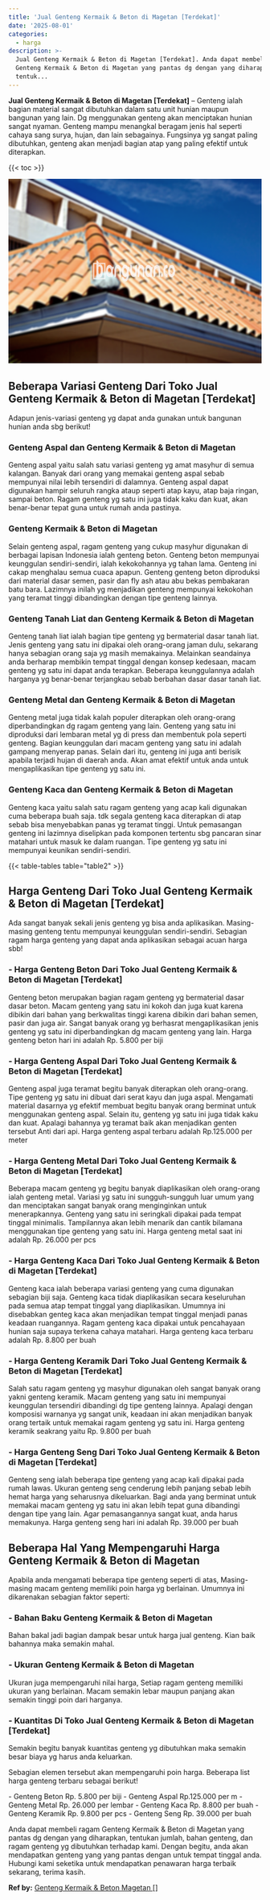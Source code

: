 ```yaml
---
title: 'Jual Genteng Kermaik & Beton di Magetan [Terdekat]'
date: '2025-08-01'
categories:
  - harga
description: >-
  Jual Genteng Kermaik & Beton di Magetan [Terdekat]. Anda dapat membeli ragam
  Genteng Kermaik & Beton di Magetan yang pantas dg dengan yang diharapkan,
  tentuk...
---
```


**Jual Genteng Kermaik & Beton di Magetan \[Terdekat\]** – Genteng ialah bagian material sangat dibutuhkan dalam satu unit hunian maupun bangunan yang lain. Dg menggunakan genteng akan menciptakan hunian sangat nyaman. Genteng mampu menangkal beragam jenis hal seperti cahaya sang surya, hujan, dan lain sebagainya. Fungsinya yg sangat paling dibutuhkan, genteng akan menjadi bagian atap yang paling efektif untuk diterapkan.

{{< toc >}}

![Jual Genteng Kermaik & Beton di Magetan [Terdekat]](/images/genteng-minimalis-murah03.png)

## Beberapa Variasi Genteng Dari Toko Jual Genteng Kermaik & Beton di Magetan \[Terdekat\]

Adapun jenis-variasi genteng yg dapat anda gunakan untuk bangunan hunian anda sbg berikut!

### Genteng Aspal dan Genteng Kermaik & Beton di Magetan

Genteng aspal yaitu salah satu variasi genteng yg amat masyhur di semua kalangan. Banyak dari orang yang memakai genteng aspal sebab mempunyai nilai lebih tersendiri di dalamnya. Genteng aspal dapat digunakan hampir seluruh rangka ataup seperti atap kayu, atap baja ringan, sampai beton. Ragam genteng yg satu ini juga tidak kaku dan kuat, akan benar-benar tepat guna untuk rumah anda pastinya.

### Genteng Kermaik & Beton di Magetan

Selain genteng aspal, ragam genteng yang cukup masyhur digunakan di berbagai lapisan Indonesia ialah genteng beton. Genteng beton mempunyai keunggulan sendiri-sendiri, ialah kekokohannya yg tahan lama. Genteng ini cakap menghalau semua cuaca apapun. Genteng genteng beton diproduksi dari material dasar semen, pasir dan fly ash atau abu bekas pembakaran batu bara. Lazimnya inilah yg menjadikan genteng mempunyai kekokohan yang teramat tinggi dibandingkan dengan tipe genteng lainnya.

### Genteng Tanah Liat dan Genteng Kermaik & Beton di Magetan

Genteng tanah liat ialah bagian tipe genteng yg bermaterial dasar tanah liat. Jenis genteng yang satu ini dipakai oleh orang-orang jaman dulu, sekarang hanya sebagian orang saja yg masih memakainya. Melainkan seandainya anda berharap membikin tempat tinggal dengan konsep kedesaan, macam genteng yg satu ini dapat anda terapkan. Beberapa keunggulannya adalah harganya yg benar-benar terjangkau sebab berbahan dasar dasar tanah liat.

### Genteng Metal dan Genteng Kermaik & Beton di Magetan

Genteng metal juga tidak kalah populer diterapkan oleh orang-orang diperbandingkan dg ragam genteng yang lain. Genteng yang satu ini diproduksi dari lembaran metal yg di press dan membentuk pola seperti genteng. Bagian keunggulan dari macam genteng yang satu ini adalah gampang menyerap panas. Selain dari itu, genteng ini juga anti berisik apabila terjadi hujan di daerah anda. Akan amat efektif untuk anda untuk mengaplikasikan tipe genteng yg satu ini.

### Genteng Kaca dan Genteng Kermaik & Beton di Magetan

Genteng kaca yaitu salah satu ragam genteng yang acap kali digunakan cuma beberapa buah saja. tdk segala genteng kaca diterapkan di atap sebab bisa menyebabkan panas yg teramat tinggi. Untuk pemasangan genteng ini lazimnya diselipkan pada komponen tertentu sbg pancaran sinar matahari untuk masuk ke dalam ruangan. Tipe genteng yg satu ini mempunyai keunikan sendiri-sendiri.

{{< table-tables table="table2" >}}

## Harga Genteng Dari Toko Jual Genteng Kermaik & Beton di Magetan \[Terdekat\]

Ada sangat banyak sekali jenis genteng yg bisa anda aplikasikan. Masing-masing genteng tentu mempunyai keunggulan sendiri-sendiri. Sebagian ragam harga genteng yang dapat anda aplikasikan sebagai acuan harga sbb!

### \- Harga Genteng Beton Dari Toko Jual Genteng Kermaik & Beton di Magetan \[Terdekat\]

Genteng beton merupakan bagian ragam genteng yg bermaterial dasar dasar beton. Macam genteng yang satu ini kokoh dan juga kuat karena dibikin dari bahan yang berkwalitas tinggi karena dibikin dari bahan semen, pasir dan juga air. Sangat banyak orang yg berhasrat mengaplikasikan jenis genteng yg satu ini diperbandingkan dg macam genteng yang lain. Harga genteng beton hari ini adalah Rp. 5.800 per biji

### \- Harga Genteng Aspal Dari Toko Jual Genteng Kermaik & Beton di Magetan \[Terdekat\]

Genteng aspal juga teramat begitu banyak diterapkan oleh orang-orang. Tipe genteng yg satu ini dibuat dari serat kayu dan juga aspal. Mengamati material dasarnya yg efektif membuat begitu banyak orang berminat untuk menggunakan genteng aspal. Selain itu, genteng yg satu ini juga tidak kaku dan kuat. Apalagi bahannya yg teramat baik akan menjadikan genten tersebut Anti dari api. Harga genteng aspal terbaru adalah Rp.125.000 per meter

### \- Harga Genteng Metal Dari Toko Jual Genteng Kermaik & Beton di Magetan \[Terdekat\]

Beberapa macam genteng yg begitu banyak diaplikasikan oleh orang-orang ialah genteng metal. Variasi yg satu ini sungguh-sungguh luar umum yang dan menciptakan sangat banyak orang menginginkan untuk menerapkannya. Genteng yang satu ini seringkali dipakai pada tempat tinggal minimalis. Tampilannya akan lebih menarik dan cantik bilamana menggunakan tipe genteng yang satu ini. Harga genteng metal saat ini adalah Rp. 26.000 per pcs

### \- Harga Genteng Kaca Dari Toko Jual Genteng Kermaik & Beton di Magetan \[Terdekat\]

Genteng kaca ialah beberapa variasi genteng yang cuma digunakan sebagian biji saja. Genteng kaca tidak diaplikasikan secara keseluruhan pada semua atap tempat tinggal yang diaplikasikan. Umumnya ini disebabkan genteg kaca akan menjadikan tempat tinggal menjadi panas keadaan ruangannya. Ragam genteng kaca dipakai untuk pencahayaan hunian saja supaya terkena cahaya matahari. Harga genteng kaca terbaru adalah Rp. 8.800 per buah

### \- Harga Genteng Keramik Dari Toko Jual Genteng Kermaik & Beton di Magetan \[Terdekat\]

Salah satu ragam genteng yg masyhur digunakan oleh sangat banyak orang yakni genteng keramik. Macam genteng yang satu ini mempunyai keunggulan tersendiri dibandingi dg tipe genteng lainnya. Apalagi dengan komposisi warnanya yg sangat unik, keadaan ini akan menjadikan banyak orang tertaik untuk memakai ragam genteng yg satu ini. Harga genteng keramik seakrang yaitu Rp. 9.800 per buah

### \- Harga Genteng Seng Dari Toko Jual Genteng Kermaik & Beton di Magetan \[Terdekat\]

Genteng seng ialah beberapa tipe genteng yang acap kali dipakai pada rumah lawas. Ukuran genteng seng cenderung lebih panjang sebab lebih hemat harga yang seharusnya dikeluarkan. Bagi anda yang berminat untuk memakai macam genteng yg satu ini akan lebih tepat guna dibandingi dengan tipe yang lain. Agar pemasangannya sangat kuat, anda harus memakunya. Harga genteng seng hari ini adalah Rp. 39.000 per buah

## Beberapa Hal Yang Mempengaruhi Harga Genteng Kermaik & Beton di Magetan

Apabila anda mengamati beberapa tipe genteng seperti di atas, Masing-masing macam genteng memiliki poin harga yg berlainan. Umumnya ini dikarenakan sebagian faktor seperti:

### \- Bahan Baku Genteng Kermaik & Beton di Magetan

Bahan bakal jadi bagian dampak besar untuk harga jual genteng. Kian baik bahannya maka semakin mahal.

### \- Ukuran Genteng Kermaik & Beton di Magetan

Ukuran juga mempengaruhi nilai harga, Setiap ragam genteng memiliki ukuran yang berlainan. Macam semakin lebar maupun panjang akan semakin tinggi poin dari harganya.

### \- Kuantitas Di Toko Jual Genteng Kermaik & Beton di Magetan \[Terdekat\]

Semakin begitu banyak kuantitas genteng yg dibutuhkan maka semakin besar biaya yg harus anda keluarkan.

Sebagian elemen tersebut akan mempengaruhi poin harga. Beberapa list harga genteng terbaru sebagai berikut!

\- Genteng Beton Rp. 5.800 per biji - Genteng Aspal Rp.125.000 per m - Genteng Metal Rp. 26.000 per lembar - Genteng Kaca Rp. 8.800 per buah - Genteng Keramik Rp. 9.800 per pcs - Genteng Seng Rp. 39.000 per buah

Anda dapat membeli ragam Genteng Kermaik & Beton di Magetan yang pantas dg dengan yang diharapkan, tentukan jumlah, bahan genteng, dan ragam genteng yg dibutuhkan terhadap kami. Dengan begitu, anda akan mendapatkan genteng yang yang pantas dengan untuk tempat tinggal anda. Hubungi kami seketika untuk mendapatkan penawaran harga terbaik sekarang, terima kasih.

**Ref by:**  [Genteng Kermaik & Beton  Magetan []](https://id.wikipedia.org/wiki/Genteng)
